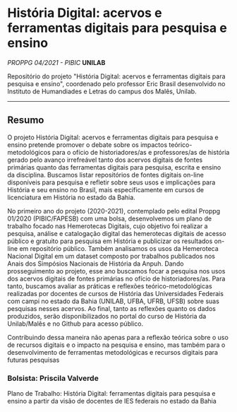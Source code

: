 # História Digital: acervos e ferramentas digitais para pesquisa e ensino

_PROPPG 04/2021 - PIBIC_ **UNILAB**

Repositório do projeto "História Digital: acervos e ferramentas digitais para pesquisa e ensino", coordenado pelo professor Eric Brasil desenvolvido no Instituto de Humandiades e Letras do campus dos Malês, Unilab.

---

## **Resumo**

O projeto História Digital: acervos e ferramentas digitais para pesquisa e ensino pretende promover o debate sobre os impactos teórico-
metodológicos para o ofício de historiadores/as e professores/as de história gerado pelo avanço irrefreável tanto dos acervos digitais de fontes
primárias quanto das ferramentas digitais para pesquisa, escrita e ensino da disciplina. Buscamos listar repositórios de fontes digitais on-line
disponíveis para pesquisa e refletir sobre seus usos e implicações para História e seu ensino no Brasil, mais especificamente em cursos de
licenciatura em História no estado da Bahia.

No primeiro ano do projeto (2020-2021), contemplado pelo edital Proppg 01/2020 (PIBIC/FAPESB) com uma bolsa, desenvolvemos um plano de
trabalho focado nas Hemerotecas Digitais, cujo objetivo foi realizar a pesquisa, análise e catalogação digital das hemerotecas digitais de acesso
público e gratuito para pesquisa em História e publicizar os resultados on-line em repositório público. Também analisamos os usos da
Hemeroteca Nacional Digital em um dataset composto por trabalhos publicados nos Anais dos Simpósios Nacionais de História da Anpuh.
Dando prosseguimento ao projeto, esse ano buscamos focar a pesquisa nos usos dos acervos digitais de fontes primárias no ofício de
historiadores/as. Para tanto, buscamos avaliar as práticas e reflexões teórico-metodológicas realizadas por docentes de cursos de História das
Universidades Federais com campi no estado da Bahia (UNILAB, UFBA, UFRB, UFSB) sobre suas pesquisas nesses acervos.
Ao final, tanto as reflexões quanto os dados produzidos, serão disponibilizados no portal do curso de História da Unilab/Malês e no Github para
acesso público.

Contribuindo dessa maneira não apenas para a reflexão teórica sobre o uso de recursos digitais e o impacto na pesquisa e ensino, mas também
para o desenvolvimento de ferramentas metodológicas e recursos digitais para futuras pesquisas


### Bolsista: Priscila Valverde

 Plano de Trabalho: História Digital: ferramentas digitais para pesquisa e ensino a partir da visão de docentes de IES federais no estado da Bahia


